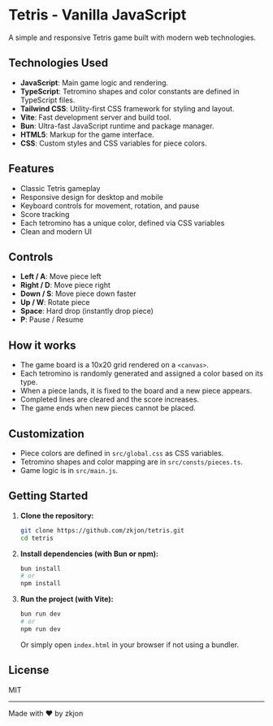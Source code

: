 # Tetris - Vanilla JavaScript

A simple and responsive Tetris game built with modern web technologies.

## Technologies Used

- **JavaScript**: Main game logic and rendering.
- **TypeScript**: Tetromino shapes and color constants are defined in TypeScript files.
- **Tailwind CSS**: Utility-first CSS framework for styling and layout.
- **Vite**: Fast development server and build tool.
- **Bun**: Ultra-fast JavaScript runtime and package manager.
- **HTML5**: Markup for the game interface.
- **CSS**: Custom styles and CSS variables for piece colors.

## Features

- Classic Tetris gameplay
- Responsive design for desktop and mobile
- Keyboard controls for movement, rotation, and pause
- Score tracking
- Each tetromino has a unique color, defined via CSS variables
- Clean and modern UI

## Controls

- **Left / A**: Move piece left
- **Right / D**: Move piece right
- **Down / S**: Move piece down faster
- **Up / W**: Rotate piece
- **Space**: Hard drop (instantly drop piece)
- **P**: Pause / Resume

## How it works

- The game board is a 10x20 grid rendered on a `<canvas>`.
- Each tetromino is randomly generated and assigned a color based on its type.
- When a piece lands, it is fixed to the board and a new piece appears.
- Completed lines are cleared and the score increases.
- The game ends when new pieces cannot be placed.

## Customization

- Piece colors are defined in `src/global.css` as CSS variables.
- Tetromino shapes and color mapping are in `src/consts/pieces.ts`.
- Game logic is in `src/main.js`.

## Getting Started

1. **Clone the repository:**
   ```sh
   git clone https://github.com/zkjon/tetris.git
   cd tetris
   ```

2. **Install dependencies (with Bun or npm):**
   ```sh
   bun install
   # or
   npm install
   ```

3. **Run the project (with Vite):**
   ```sh
   bun run dev
   # or
   npm run dev
   ```
   Or simply open `index.html` in your browser if not using a bundler.

## License

MIT

---

Made with ❤️ by zkjon

